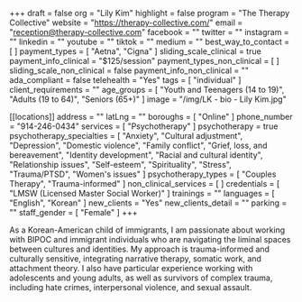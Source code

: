 +++
draft = false
org = "Lily Kim"
highlight = false
program = "The Therapy Collective"
website = "https://therapy-collective.com/"
email = "reception@therapy-collective.com"
facebook = ""
twitter = ""
instagram = ""
linkedin = ""
youtube = ""
tiktok = ""
medium = ""
best_way_to_contact = [ ]
payment_types = [ "Aetna", "Cigna" ]
sliding_scale_clinical = true
payment_info_clinical = "$125/session"
payment_types_non_clinical = [ ]
sliding_scale_non_clinical = false
payment_info_non_clinical = ""
ada_compliant = false
telehealth = "Yes"
tags = [ "individual" ]
client_requirements = ""
age_groups = [
  "Youth and Teenagers (14 to 19)",
  "Adults (19 to 64)",
  "Seniors (65+)"
]
image = "/img/LK - bio - Lily Kim.jpg"

[[locations]]
address = ""
latLng = ""
boroughs = [ "Online" ]
phone_number = "914-246-0434"
services = [ "Psychotherapy" ]
psychotherapy = true
psychotherapy_specialties = [
  "Anxiety",
  "Cultural adjustment",
  "Depression",
  "Domestic violence",
  "Family conflict",
  "Grief, loss, and bereavement",
  "Identity development",
  "Racial and cultural identity",
  "Relationship issues",
  "Self-esteem",
  "Spirituality",
  "Stress",
  "Trauma/PTSD",
  "Women's issues"
]
psychotherapy_types = [ "Couples Therapy", "Trauma-informed" ]
non_clinical_services = [ ]
credentials = [ "LMSW (Licensed Master Social Worker)" ]
trainings = ""
languages = [ "English", "Korean" ]
new_clients = "Yes"
new_clients_detail = ""
parking = ""
staff_gender = [ "Female" ]
+++

As a Korean-American child of immigrants, I am passionate about working with BIPOC and immigrant individuals who are navigating the liminal spaces between cultures and identities. My approach is trauma-informed and culturally sensitive, integrating narrative therapy, somatic work, and attachment theory. I also have particular experience working with adolescents and young adults, as well as survivors of complex trauma, including hate crimes, interpersonal violence, and sexual assault.
